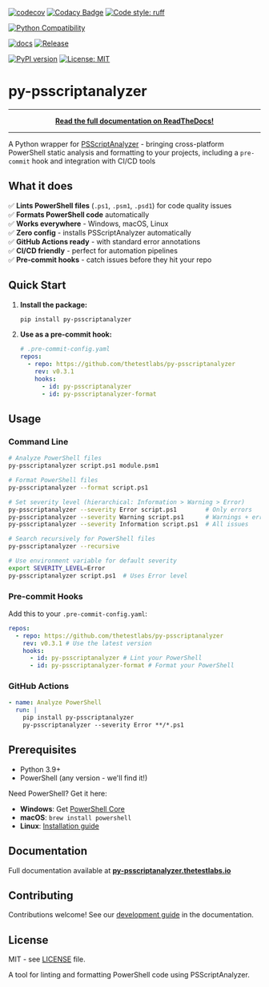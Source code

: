 [![codecov](https://codecov.io/github/thetestlabs/py-psscriptanalyzer/graph/badge.svg?token=B6K3MDQ2HF)](https://codecov.io/github/thetestlabs/py-psscriptanalyzer) [![Codacy Badge](https://app.codacy.com/project/badge/Grade/cc86fb73526e4d649739e34158c2cb05)](https://app.codacy.com/gh/thetestlabs/py-psscriptanalyzer/dashboard?utm_source=gh&utm_medium=referral&utm_content=&utm_campaign=Badge_grade) [![Code style: ruff](https://img.shields.io/endpoint?url=https://raw.githubusercontent.com/astral-sh/ruff/main/assets/badge/v2.json)](https://github.com/astral-sh/ruff)

[![Python Compatibility](https://img.shields.io/pypi/pyversions/py-psscriptanalyzer)](https://pypi.org/project/py-psscriptanalyzer/)

[![docs](https://app.readthedocs.org/projects/py-psscriptanalyzer/badge/?version=latest)](https://readthedocs.org/projects/py-psscriptanalyzer/) [![Release](https://github.com/thetestlabs/py-psscriptanalyzer/actions/workflows/release.yaml/badge.svg)](https://github.com/thetestlabs/py-psscriptanalyzer/actions/workflows/release.yaml)

[![PyPI version](https://badge.fury.io/py/py-psscriptanalyzer.svg)](https://badge.fury.io/py/py-psscriptanalyzer) [![License: MIT](https://img.shields.io/badge/License-MIT-blue.svg)](https://opensource.org/licenses/MIT)

# py-psscriptanalyzer

---

<div align="center">
  <strong><a href="https://py-psscriptanalyzer.thetestlabs.io">Read the full documentation on ReadTheDocs!</a></strong>
</div>

---

A Python wrapper for [PSScriptAnalyzer](https://github.com/PowerShell/PSScriptAnalyzer) - bringing cross-platform PowerShell static analysis and formatting to your projects, including a `pre-commit` hook and integration with CI/CD tools

## What it does

✅ **Lints PowerShell files** (`.ps1`, `.psm1`, `.psd1`) for code quality issues  
✅ **Formats PowerShell code** automatically  
✅ **Works everywhere** - Windows, macOS, Linux  
✅ **Zero config** - installs PSScriptAnalyzer automatically  
✅ **GitHub Actions ready** - with standard error annotations  
✅ **CI/CD friendly** - perfect for automation pipelines  
✅ **Pre-commit hooks** - catch issues before they hit your repo

## Quick Start

1. **Install the package:**

   ```bash
   pip install py-psscriptanalyzer
   ```

2. **Use as a pre-commit hook:**

   ```yaml
   # .pre-commit-config.yaml
   repos:
     - repo: https://github.com/thetestlabs/py-psscriptanalyzer
       rev: v0.3.1
       hooks:
         - id: py-psscriptanalyzer
         - id: py-psscriptanalyzer-format

## Usage

### Command Line

```bash
# Analyze PowerShell files
py-psscriptanalyzer script.ps1 module.psm1

# Format PowerShell files
py-psscriptanalyzer --format script.ps1

# Set severity level (hierarchical: Information > Warning > Error)
py-psscriptanalyzer --severity Error script.ps1        # Only errors
py-psscriptanalyzer --severity Warning script.ps1      # Warnings + errors (default)
py-psscriptanalyzer --severity Information script.ps1  # All issues

# Search recursively for PowerShell files
py-psscriptanalyzer --recursive

# Use environment variable for default severity
export SEVERITY_LEVEL=Error
py-psscriptanalyzer script.ps1  # Uses Error level
```

### Pre-commit Hooks

Add this to your `.pre-commit-config.yaml`:

```yaml
repos:
  - repo: https://github.com/thetestlabs/py-psscriptanalyzer
    rev: v0.3.1 # Use the latest version
    hooks:
      - id: py-psscriptanalyzer # Lint your PowerShell
      - id: py-psscriptanalyzer-format # Format your PowerShell
```

### GitHub Actions

```yaml
- name: Analyze PowerShell
  run: |
    pip install py-psscriptanalyzer
    py-psscriptanalyzer --severity Error **/*.ps1
```

## Prerequisites

- Python 3.9+
- PowerShell (any version - we'll find it!)

Need PowerShell? Get it here:

- **Windows**: Get [PowerShell Core](https://github.com/PowerShell/PowerShell/releases)
- **macOS**: `brew install powershell`
- **Linux**: [Installation guide](https://docs.microsoft.com/en-us/powershell/scripting/install/installing-powershell-on-linux)

## Documentation

Full documentation available at **[py-psscriptanalyzer.thetestlabs.io](https://py-psscriptanalyzer.thetestlabs.io/)**

## Contributing

Contributions welcome! See our [development guide](https://py-psscriptanalyzer.thetestlabs.io/en/latest/development.html) in the documentation.

## License

MIT - see [LICENSE](LICENSE) file.

A tool for linting and formatting PowerShell code using PSScriptAnalyzer.

